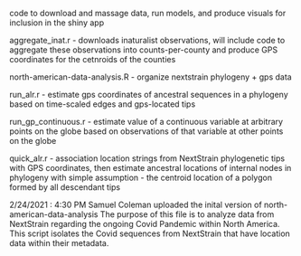 code to download and massage data, run models, and produce visuals for inclusion in the shiny app

aggregate_inat.r - downloads inaturalist observations, will include code to aggregate these observations into counts-per-county and produce GPS coordinates for the cetnroids of the counties

north-american-data-analysis.R - organize nextstrain phylogeny + gps data

run_alr.r - estimate gps coordinates of ancestral sequences in a phylogeny based on time-scaled edges and gps-located tips

run_gp_continuous.r - estimate value of a continuous variable at arbitrary points on the globe based on observations of that variable at other points on the globe

quick_alr.r - association location strings from NextStrain phylogenetic tips with GPS coordinates, then estimate ancestral locations of internal nodes in phylogeny with simple assumption - the centroid location of a polygon formed by all descendant tips

2/24/2021 : 4:30 PM
                                    Samuel Coleman uploaded the inital version of north-american-data-analysis
    The purpose of this file is to analyze data from NextStrain regarding the ongoing Covid Pandemic within North America. This script isolates the Covid sequences from NextStrain that have location data within their metadata.
    
